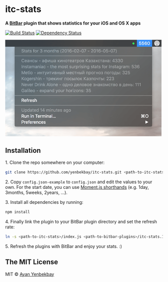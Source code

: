 # itc-stats
**A [BitBar](https://github.com/matryer/bitbar) plugin that shows statistics for your iOS and OS X apps**

[![Build Status][travis-image]][travis-url] [![Dependency Status][daviddm-image]][daviddm-url]

<img width="500" alt="itc-stats demo" src="demo.png"/>

## Installation

1\. Clone the repo somewhere on your computer:

```bash
git clone https://github.com/yenbekbay/itc-stats.git <path-to-itc-stats>
```

2\. Copy `config.json-example` to `config.json` and edit the values to your own. For the start date, you can use [Moment.js shorthands](http://momentjs.com/docs/#/manipulating/) (e.g. 1day, 3months, 5weeks, 2years, ...).

3\. Install all dependencies by running:

```bash
npm install
```

4\. Finally link the plugin to your BitBar plugin directory and set the refresh rate:

```bash
ln -s <path-to-itc-stats>/index.js <path-to-bitbar-plugins>/itc-stats.1d.js
```

5\. Refresh the plugins with BitBar and enjoy your stats. :)

## The MIT License

MIT © [Ayan Yenbekbay](http://yenbekbay.me)


[travis-url]: https://travis-ci.org/yenbekbay/itc-stats
[travis-image]: https://img.shields.io/travis/yenbekbay/itc-stats.svg

[daviddm-image]: https://david-dm.org/yenbekbay/itc-stats.svg?theme=shields.io
[daviddm-url]: https://david-dm.org/yenbekbay/itc-stats

